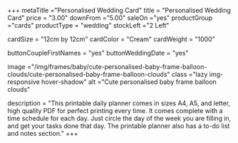 +++
metaTitle ="Personalised Wedding Card"
title = "Personalised Wedding Card"
price = "3.00"
downFrom ="5.00"
saleOn ="yes"
productGroup ="cards"
productType = "wedding"
stockLeft ="2 Left"

cardSize = "12cm by 12cm"
cardColor = "Cream"
cardWeight = "1000"

buttonCoupleFirstNames = "yes"
buttonWeddingDate = "yes"

image ="/img/frames/baby/cute-personalised-baby-frame-balloon-clouds/cute-personalised-baby-frame-balloon-clouds"
class ="lazy img-responsive hover-shadow"
alt ="Cute personalised baby frame balloon clouds"

description = "This printable daily planner comes in sizes A4, A5, and letter, high quality PDF for perfect printing every time. It comes complete with a time schedule for each day. Just circle the day of the week you are filling in, and get your tasks done that day. The printable planner also has a to-do list and notes section."
+++